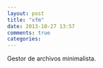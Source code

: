 ```yaml
---
layout: post
title: "xfm"
date: 2013-10-27 13:57
comments: true
categories: 
---
```

Gestor de archivos minimalista.

